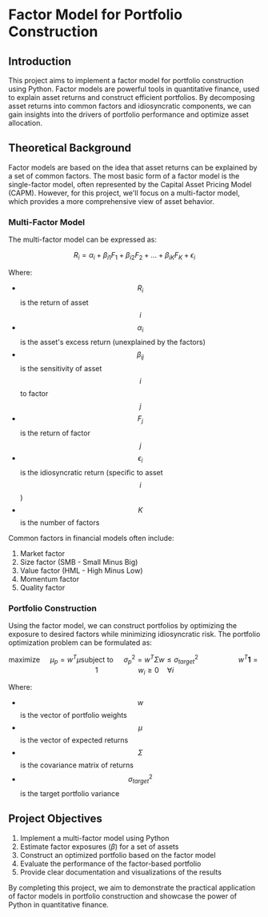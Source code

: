 # Factor Model for Portfolio Construction

## Introduction

This project aims to implement a factor model for portfolio construction using Python. Factor models are powerful tools
in quantitative finance, used to explain asset returns and construct efficient portfolios. By decomposing asset returns
into common factors and idiosyncratic components, we can gain insights into the drivers of portfolio performance and
optimize asset allocation.

## Theoretical Background

Factor models are based on the idea that asset returns can be explained by a set of common factors. The most basic form
of a factor model is the single-factor model, often represented by the Capital Asset Pricing Model (CAPM). However, for
this project, we'll focus on a multi-factor model, which provides a more comprehensive view of asset behavior.

### Multi-Factor Model

The multi-factor model can be expressed as:

$$R_i = \alpha_i + \beta_{i1}F_1 + \beta_{i2}F_2 + ... + \beta_{iK}F_K + \epsilon_i$$

Where:

- $$R_i$$ is the return of asset $$i$$
- $$\alpha_i$$ is the asset's excess return (unexplained by the factors)
- $$\beta_{ij}$$ is the sensitivity of asset $$i$$ to factor $$j$$
- $$F_j$$ is the return of factor $$j$$
- $$\epsilon_i$$ is the idiosyncratic return (specific to asset $$i$$)
- $$K$$ is the number of factors

Common factors in financial models often include:

1. Market factor
2. Size factor (SMB - Small Minus Big)
3. Value factor (HML - High Minus Low)
4. Momentum factor
5. Quality factor

### Portfolio Construction

Using the factor model, we can construct portfolios by optimizing the exposure to desired factors while minimizing
idiosyncratic risk. The portfolio optimization problem can be formulated as:

$$\text{maximize } \quad \mu_p = w^T\mu
\text{subject to } \quad \sigma_p^2 = w^T\Sigma w \leq \sigma_{target}^2
\qquad\qquad\quad w^T\mathbf{1} = 1
\qquad\qquad\quad w_i \geq 0 \quad \forall i$$

Where:

- $$w$$ is the vector of portfolio weights
- $$\mu$$ is the vector of expected returns
- $$\Sigma$$ is the covariance matrix of returns
- $$\sigma_{target}^2$$ is the target portfolio variance

## Project Objectives

1. Implement a multi-factor model using Python
2. Estimate factor exposures ($\beta$) for a set of assets
3. Construct an optimized portfolio based on the factor model
4. Evaluate the performance of the factor-based portfolio
5. Provide clear documentation and visualizations of the results

By completing this project, we aim to demonstrate the practical application of factor models in portfolio construction
and showcase the power of Python in quantitative finance.